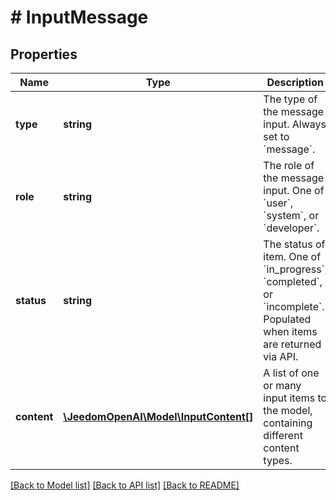 # # InputMessage

## Properties

Name | Type | Description | Notes
------------ | ------------- | ------------- | -------------
**type** | **string** | The type of the message input. Always set to &#x60;message&#x60;. | [optional]
**role** | **string** | The role of the message input. One of &#x60;user&#x60;, &#x60;system&#x60;, or &#x60;developer&#x60;. |
**status** | **string** | The status of item. One of &#x60;in_progress&#x60;, &#x60;completed&#x60;, or &#x60;incomplete&#x60;. Populated when items are returned via API. | [optional]
**content** | [**\JeedomOpenAI\Model\InputContent[]**](InputContent.md) | A list of one or many input items to the model, containing different content  types. |

[[Back to Model list]](../../README.md#models) [[Back to API list]](../../README.md#endpoints) [[Back to README]](../../README.md)
